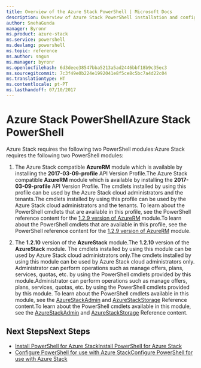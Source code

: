 ```yaml
---
title: Overview of the Azure Stack PowerShell | Microsoft Docs
description: Overview of Azure Stack PowerShell installation and configuration.
author: SnehaGunda
manager: Byronr
ms.product: azure-stack
ms.service: powershell
ms.devlang: powershell
ms.topic: reference
ms.author: sngun
ms.manager: byronr
ms.openlocfilehash: 6d3deee38547bba5213a5ad2446bbf18b9c35ec3
ms.sourcegitcommit: 7c3f49e0b224e1992041e8f5ce8c5bc7a4d22c04
ms.translationtype: HT
ms.contentlocale: pt-PT
ms.lasthandoff: 07/10/2017
---
```

# <a name="azure-stack-powershell"></a><span data-ttu-id="79b54-103">Azure Stack PowerShell</span><span class="sxs-lookup"><span data-stu-id="79b54-103">Azure Stack PowerShell</span></span> 

<span data-ttu-id="79b54-104">Azure Stack requires the following two PowerShell modules:</span><span class="sxs-lookup"><span data-stu-id="79b54-104">Azure Stack requires the following two PowerShell modules:</span></span>  

1. <span data-ttu-id="79b54-105">The Azure Stack compatible **AzureRM** module which is available by installing the **2017-03-09-profile** API Version Profile.</span><span class="sxs-lookup"><span data-stu-id="79b54-105">The Azure Stack compatible **AzureRM** module which is available by installing the **2017-03-09-profile** API Version Profile.</span></span> <span data-ttu-id="79b54-106">The cmdlets installed by using this profile can be used by the Azure Stack cloud administrators and the tenants.</span><span class="sxs-lookup"><span data-stu-id="79b54-106">The cmdlets installed by using this profile can be used by the Azure Stack cloud administrators and the tenants.</span></span> <span data-ttu-id="79b54-107">To learn about the PowerShell cmdlets that are available in this profile, see the PowerShell reference content for the [1.2.9 version of AzureRM](https://docs.microsoft.com/en-us/powershell/azure/overview?view=azurermps-1.2.9) module.</span><span class="sxs-lookup"><span data-stu-id="79b54-107">To learn about the PowerShell cmdlets that are available in this profile, see the PowerShell reference content for the [1.2.9 version of AzureRM](https://docs.microsoft.com/en-us/powershell/azure/overview?view=azurermps-1.2.9) module.</span></span>  

2. <span data-ttu-id="79b54-108">The **1.2.10** version of the **AzureStack** module.</span><span class="sxs-lookup"><span data-stu-id="79b54-108">The **1.2.10** version of the **AzureStack** module.</span></span> <span data-ttu-id="79b54-109">The cmdlets installed by using this module can be used by Azure Stack cloud administrators only.</span><span class="sxs-lookup"><span data-stu-id="79b54-109">The cmdlets installed by using this module can be used by Azure Stack cloud administrators only.</span></span> <span data-ttu-id="79b54-110">Administrator can perform operations such as manage offers, plans, services, quotas, etc. by using the PowerShell cmdlets provided by this module.</span><span class="sxs-lookup"><span data-stu-id="79b54-110">Administrator can perform operations such as manage offers, plans, services, quotas, etc. by using the PowerShell cmdlets provided by this module.</span></span> <span data-ttu-id="79b54-111">To learn about the PowerShell cmdlets available in this module, see the [AzureStackAdmin](https://docs.microsoft.com/en-us/powershell/module/azurerm.azurestackadmin/?view=azurestackps-1.2.9#azurerm.azurestackadmin) and [AzureStackStorage](https://docs.microsoft.com/en-us/powershell/module/azurerm.azurestackstorage/?view=azurestackps-1.2.9#azurerm.azurestackstorage) Reference content.</span><span class="sxs-lookup"><span data-stu-id="79b54-111">To learn about the PowerShell cmdlets available in this module, see the [AzureStackAdmin](https://docs.microsoft.com/en-us/powershell/module/azurerm.azurestackadmin/?view=azurestackps-1.2.9#azurerm.azurestackadmin) and [AzureStackStorage](https://docs.microsoft.com/en-us/powershell/module/azurerm.azurestackstorage/?view=azurestackps-1.2.9#azurerm.azurestackstorage) Reference content.</span></span>

## <a name="next-steps"></a><span data-ttu-id="79b54-112">Next Steps</span><span class="sxs-lookup"><span data-stu-id="79b54-112">Next Steps</span></span>

* [<span data-ttu-id="79b54-113">Install PowerShell for Azure Stack</span><span class="sxs-lookup"><span data-stu-id="79b54-113">Install PowerShell for Azure Stack</span></span>](https://docs.microsoft.com/en-us/azure/azure-stack/azure-stack-powershell-install?view=azurestackps-1.2.9&toc=%2fpowershell%2fmodule%2ftoc.json%3fview%3dazurestackps-1.2.9&view=azurestackps-1.2.9)
* [<span data-ttu-id="79b54-114">Configure PowerShell for use with Azure Stack</span><span class="sxs-lookup"><span data-stu-id="79b54-114">Configure PowerShell for use with Azure Stack</span></span>](https://docs.microsoft.com/en-us/azure/azure-stack/azure-stack-powershell-configure?view=azurestackps-1.2.9&toc=%2fpowershell%2fmodule%2ftoc.json%3fview%3dazurestackps-1.2.9&view=azurestackps-1.2.9)


